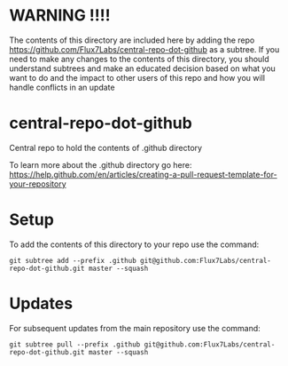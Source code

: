# WARNING !!!!
The contents of this directory are included here by adding the repo https://github.com/Flux7Labs/central-repo-dot-github as
a subtree. If you need to make any changes to the contents of this directory, you should understand subtrees and make
an educated decision based on what you want to do and the impact to other users of this repo and how you will
handle conflicts in an update

# central-repo-dot-github
Central repo to hold the contents of .github directory

To learn more about the .github directory go here:
https://help.github.com/en/articles/creating-a-pull-request-template-for-your-repository

# Setup
To add the contents of this directory to your repo use the command:
```
git subtree add --prefix .github git@github.com:Flux7Labs/central-repo-dot-github.git master --squash
```
# Updates
For subsequent updates from the main repository use the command: 
```
git subtree pull --prefix .github git@github.com:Flux7Labs/central-repo-dot-github.git master --squash
```
